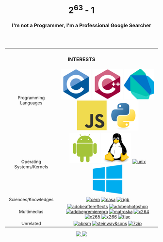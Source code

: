 <h1 align="center">2<sup>63</sup> - 1</h1>
<h3 align="center">I'm not a Programmer, I'm a Professional Google Searcher</h3>
<br/>
<br/>
<table align="center">
	<tr>
		<th colspan="2"><h3>INTERESTS</h3></th>
	</tr>
	<tr>
		<tr>
			<td align="center">Programming Languages</td>
			<td align="center">
				<a href="https://www.cprogramming.com/"target="_blank"><img src="https://raw.githubusercontent.com/devicons/devicon/master/icons/c/c-original.svg"alt="c"width="100"height="100"/></a>
				<a href="https://isocpp.org/"target="_blank"><img src="https://raw.githubusercontent.com/devicons/devicon/master/icons/cplusplus/cplusplus-original.svg"alt="cplusplus"width="100"height="100"/></a>
				<a href="https://dart.dev/"target="_blank"><img src="https://raw.githubusercontent.com/devicons/devicon/master/icons/dart/dart-original.svg"alt="dart"width="100"height="100"/></a>
				<a href="https://www.javascript.com/"target="_blank"><img src="https://raw.githubusercontent.com/devicons/devicon/master/icons/javascript/javascript-original.svg"alt="javascript"width="100"height="100"/></a>
				<a href="https://www.python.org/"target="_blank"><img src="https://raw.githubusercontent.com/devicons/devicon/master/icons/python/python-original.svg"alt="python"width="100"height="100"/></a>
			</td>
		</tr>
	</tr>
	<tr>
		<tr>
			<td align="center">Operating Systems/Kernels</td>
			<td align="center">
				<a href="https://www.android.com/"target="_blank"><img src="https://raw.githubusercontent.com/devicons/devicon/master/icons/android/android-original.svg"alt="android"width="100"height="100"/></a>
				<a href="https://www.linux.org/"target="_blank"><img src="https://raw.githubusercontent.com/devicons/devicon/master/icons/linux/linux-original.svg"alt="linux"width="100"height="100"/></a>
				<a href="https://opengroup.org/unix/"target="_blank"><img src="https://upload.wikimedia.org/wikipedia/commons/thumb/6/6e/UNIX_logo.svg/2560px-UNIX_logo.svg.png"alt="unix"width="200"height="100"/></a>
				<a href="https://microsoft.com/windows/"target="_blank"><img src="https://raw.githubusercontent.com/devicons/devicon/master/icons/windows8/windows8-original.svg"alt="windows"width="100"height="100"/></a>
			</td>
		</tr>
	</tr>
	<tr>
		<tr>
			<td align="center">Sciences/Knowledges</td>
			<td align="center">
				<a href="https://home.cern/"target="_blank"><img src="https://upload.wikimedia.org/wikipedia/en/thumb/a/ae/CERN_logo.svg/1200px-CERN_logo.svg.png"alt="cern"width="100"height="100"/></a>
				<a href="https://www.nasa.gov/"target="_blank"><img src="https://upload.wikimedia.org/wikipedia/commons/thumb/e/e5/NASA_logo.svg/2449px-NASA_logo.svg.png"alt="nasa"width="120"height="100"/></a>
				<a href="https://www.rigb.org/"target="_blank"><img src="https://pbs.twimg.com/profile_images/1149750019408433156/WHYijfFH_400x400.png"alt="rigb"width="100"height="100"/></a>
			</td>
		</tr>
	</tr>
	<tr>
		<tr>
			<td align="center">Multimedias</td>
			<td align="center">
				<a href="https://www.adobe.com/products/aftereffects/"target="_blank"><img src="https://upload.wikimedia.org/wikipedia/commons/c/cb/Adobe_After_Effects_CC_icon.svg"alt="adobeaftereffects"width="100"height="100"/></a>
				<a href="https://www.adobe.com/products/photoshop/"target="_blank"><img src="https://upload.wikimedia.org/wikipedia/commons/a/af/Adobe_Photoshop_CC_icon.svg"alt="adobephotoshop"width="100"height="100"/></a>
				<a href="https://www.adobe.com/products/premiere/"target="_blank"><img src="https://upload.wikimedia.org/wikipedia/commons/4/40/Adobe_Premiere_Pro_CC_icon.svg"alt="adobepremierepro"width="100"height="100"/></a>
				<a href="https://matroska.org/"target="_blank"><img src="https://upload.wikimedia.org/wikipedia/commons/8/8f/Matroska_Logo.svg"alt="matroska"width="100"height="100"/></a>
				<a href="https://www.videolan.org/developers/x264.html"target="_blank"><img src="https://upload.wikimedia.org/wikipedia/commons/6/6f/X264.png"alt="x264"width="200"height="100"/></a>
				<a href="https://www.x265.org/"target="_blank"><img src="https://upload.wikimedia.org/wikipedia/commons/f/fa/X265_HEVC_Encoder_Logo.png"alt="x265"width="200"height="100"/></a>
				<a href="https://multicorewareinc.com/what-we-deliver/video-codecs/x266-vvc-encoder/"target="_blank"><img src="https://opensalessolutions.net/wp-content/uploads/2020/12/x266b.png"alt="x266"width="200"height="120"/></a>
				<a href="https://xiph.org/flac/"target="_blank"><img src="https://upload.wikimedia.org/wikipedia/commons/a/a2/FLAC_logo_vector.svg"alt="flac"width="200"height="100"/></a>
			</td>
		</tr>
	</tr>
	<tr>
		<tr>
			<td align="center">Unrelated</td>
			<td align="center">
				<a href="https://abrsm.org/"target="_blank"><img src="https://upload.wikimedia.org/wikipedia/en/f/f6/ABRSM_logo.svg"alt="abrsm"width="100"height="100"/></a>
				<a href="https://www.steinway.com/"target="_blank"><img src="https://upload.wikimedia.org/wikipedia/commons/1/1d/Steinway_and_Sons_logo.svg"alt="steinway&sons"width="400"height="100"/></a>
				<a href="https://www.7-zip.org/"target="_blank"><img src="https://upload.wikimedia.org/wikipedia/commons/f/f2/7ziplogo.svg"alt="7zip"width="200"height="100"/></a>
			</td>
		</tr>
	</tr>
</table>
<p align="center">
	<a href="https://www.github.com/zqktlwi4fecvo6ri">
		<img src="https://img.shields.io/github/followers/zqktlwi4fecvo6ri?&color=000000&logo=Github&logoColor=000000&style=plastic"/>
	</a>
	<a href="https://komarev.com/ghpvc/?username=zqktlwi4fecvo6ri&color=000000&label=Viewed&style=plastic">
		<img src="https://komarev.com/ghpvc/?username=zqktlwi4fecvo6ri&color=000000&label=Viewed&style=plastic"/>
	</a>
</p>
